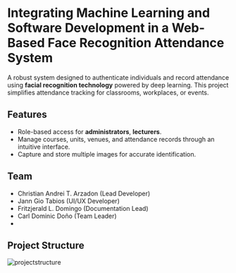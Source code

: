 ﻿# Integrating Machine Learning and Software Development in a Web-Based Face Recognition Attendance System

A robust system designed to authenticate individuals and record attendance using **facial recognition technology** powered by deep learning. This project simplifies attendance tracking for classrooms, workplaces, or events.


## **Features**

- Role-based access for **administrators**, **lecturers**.
- Manage courses, units, venues, and attendance records through an intuitive interface.
- Capture and store multiple images for accurate identification.

## **Team**
- Christian Andrei T. Arzadon (Lead Developer)
- Jann Gio Tabios (UI/UX Developer)
- Fritzjerald L. Domingo (Documentation Lead)
- Carl Dominic Doño (Team Leader)
- 
## Project Structure

![projectstructure](https://github.com/user-attachments/assets/f051145e-3288-4dd1-9174-4906ea11790e)
